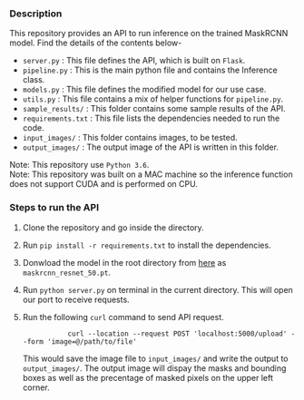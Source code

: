 ### Description

This repository provides an API to run inference on the trained MaskRCNN model. Find the details of the contents below-
* `server.py` : This file defines the API, which is built on `Flask`.
* `pipeline.py` : This is the main python file and contains the Inference class.
* `models.py` : This file defines the modified model for our use case.
* `utils.py` : This file contains a mix of helper functions for `pipeline.py`.
* `sample_results/` : This folder contains some sample results of the API.
* `requirements.txt` : This file lists the dependencies needed to run the code.
* `input_images/` : This folder contains images, to be tested.
* `output_images/` : The output image of the API is written in this folder.

Note: This repository use `Python 3.6`.<br/>
Note: This repository was built on a MAC machine so the inference function does not support CUDA and is performed on CPU.

### Steps to run the API

1. Clone the repository and go inside the directory.
2. Run `pip install -r requirements.txt` to install the dependencies. 
3. Donwload the model in the root directory from [here](https://drive.google.com/file/d/1yHgibFxDNkXlHO3aI4OtLdyTSJgjYI3S/view?usp=sharing) as `maskrcnn_resnet_50.pt`.
3. Run `python server.py` on terminal in the current directory. This will open our port to receive requests.
4. Run the following `curl` command to send API request. 

                  curl --location --request POST 'localhost:5000/upload' --form 'image=@/path/to/file'
                  
    This would save the image file to `input_images/` and write the output to `output_images/`. The output image will dispay the masks and bounding boxes as well as the precentage of masked pixels on the upper left corner.
    
  
